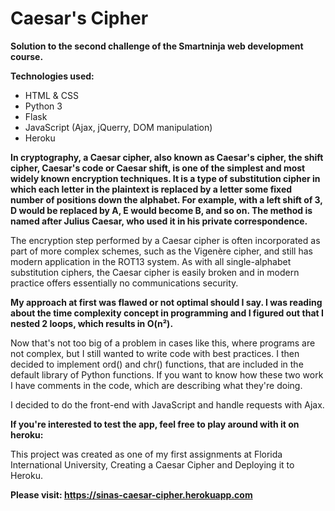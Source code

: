 # Caesar's Cipher
**Solution to the second challenge of the Smartninja web development course.**

**Technologies used:**
- HTML & CSS
- Python 3
- Flask
- JavaScript (Ajax, jQuerry, DOM manipulation)
- Heroku

**In cryptography, a Caesar cipher, also known as Caesar's cipher, the shift cipher, Caesar's code or Caesar shift, is one of the simplest and most widely known encryption techniques.
It is a type of substitution cipher in which each letter in the plaintext is replaced by a letter some fixed number of positions down the alphabet. For example, with a left shift of 3, D would be replaced by A, E would become B, and so on. The method is named after Julius Caesar, who used it in his private correspondence.**

The encryption step performed by a Caesar cipher is often incorporated as part of more complex schemes, such as the Vigenère cipher, and still has modern application in the ROT13 system. As with all single-alphabet substitution ciphers, the Caesar cipher is easily broken and in modern practice offers essentially no communications security.

**My approach at first was flawed or not optimal should I say. I was reading about the time complexity concept in programming and I figured out that I nested 2 loops, which results in O(n²).**

Now that's not too big of a problem in cases like this, where programs are not complex, but I still wanted to write code with best practices. I then decided to implement ord() and chr() functions, that are included in the default library of Python functions. If you want to know how these two work I have comments in the code, which are describing what they're doing.

I decided to do the front-end with JavaScript and handle requests with Ajax.

**If you're interested to test the app, feel free to play around with it on heroku:**

This project was created as one of my first assignments at Florida International University, Creating a Caesar Cipher and Deploying it to Heroku. 


**Please visit: https://sinas-caesar-cipher.herokuapp.com**
